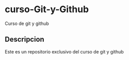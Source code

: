 # curso-Git-y-Github
Curso de git y github

## Descripcion
Este es un repositorio exclusivo del curso de git y github
